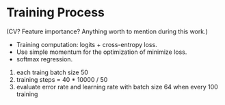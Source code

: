 # Training Process
(CV? Feature importance? Anything worth to mention during this work.)

- Training computation: logits + cross-entropy loss.
- Use simple momentum for the optimization of minimize loss.
- softmax regression.

1. each traing batch size 50
2. training steps = 40 * 10000 / 50
3. evaluate error rate and learning rate with batch size 64 when every 100 training
